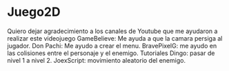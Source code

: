 # Juego2D
Quiero dejar agradecimiento a los canales de Youtube que me ayudaron a realizar este videojuego
GameBelieve:  Me ayuda a que la camara persiga al jugador.
Don Pachi: Me ayudo a crear el menu.
BravePixelG: me ayudo en las colisiones entre el personaje y el enemigo.
Tutoriales Dingo: pasar de nivel 1 a nivel 2.
JoexScript: movimiento aleatorio del enemigo.
